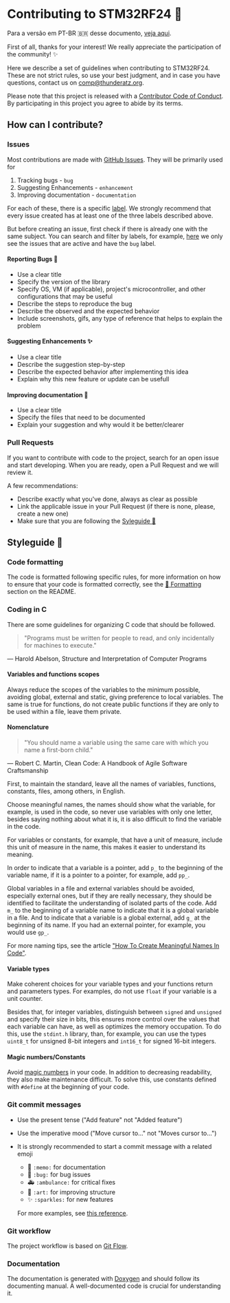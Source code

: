 # Contributing to STM32RF24 🚀

Para a versão em PT-BR 🇧🇷 desse documento, [veja aqui](CONTRIBUTING.pt-br.md).

First of all, thanks for your interest! We really appreciate the participation of the community! ✨

Here we describe a set of guidelines when contributing to STM32RF24. These are not strict rules, so use your best judgment, and in case you have questions, contact us on comp@thunderatz.org.

Please note that this project is released with a [Contributor Code of Conduct](./CODE_OF_CONDUCT.md). By participating in this project you agree to abide by its terms.

## How can I contribute?

### Issues

Most contributions are made with [GitHub Issues](https://guides.github.com/features/issues/). They will be primarily used for

1. Tracking bugs - `bug`
2. Suggesting Enhancements - `enhancement`
3. Improving documentation - `documentation`

For each of these, there is a specific [label](https://docs.github.com/en/enterprise/2.17/user/github/managing-your-work-on-github/applying-labels-to-issues-and-pull-requests). We strongly recommend that every issue created has at least one of the three labels described above.

But before creating an issue, first check if there is already one with the same subject. You can search and filter by labels, for example, [here](https://github.com/ThundeRatz/STM32RF24/labels/bug) we only see the issues that are active and have the `bug` label.

#### Reporting Bugs 🐛

- Use a clear title
- Specify the version of the library
- Specify OS, VM (if applicable), project's microcontroller, and other configurations that may be useful
- Describe the steps to reproduce the bug
- Describe the observed and the expected behavior
- Include screenshots, gifs, any type of reference that helps to explain the problem

#### Suggesting Enhancements ✨

- Use a clear title
- Describe the suggestion step-by-step
- Describe the expected behavior after implementing this idea
- Explain why this new feature or update can be usefull

#### Improving documentation 📝

- Use a clear title
- Specify the files that need to be documented
- Explain your suggestion and why would it be better/clearer

### Pull Requests

If you want to contribute with code to the project, search for an open issue and start developing. When you are ready, open a Pull Request and we will review it.

A few recommendations:

- Describe exactly what you've done, always as clear as possible
- Link the applicable issue in your Pull Request (if there is none, please, create a new one)
- Make sure that you are following the [Syleguide 💄](#styleguide-)

## Styleguide 💄

### Code formatting

The code is formatted following specific rules, for more information on how to ensure that your code is formatted correctly, see the [🎨 Formatting](./README.md#-formatting) section on the README.

### Coding in C

There are some guidelines for organizing C code that should be followed.

> "Programs must be written for people to read,
> and only incidentally for machines to execute."

― Harold Abelson, Structure and Interpretation of Computer Programs

#### Variables and functions scopes

Always reduce the scopes of the variables to the minimum possible, avoiding global, external and static, giving preference to local variables. The same is true for functions, do not create public functions if they are only to be used within a file, leave them private.

#### Nomenclature

> "You should name a variable using the same care
> with which you name a first-born child."

― Robert C. Martin, Clean Code: A Handbook of Agile Software Craftsmanship

First, to maintain the standard, leave all the names of variables, functions, constants, files, among others, in English.

Choose meaningful names, the names should show what the variable, for example, is used in the code, so never use variables with only one letter, besides saying nothing about what it is, it is also difficult to find the variable in the code.

For variables or constants, for example, that have a unit of measure, include this unit of measure in the name, this makes it easier to understand its meaning.

In order to indicate that a variable is a pointer, add `p_` to the beginning of the variable name, if it is a pointer to a pointer, for example, add `pp_`.

Global variables in a file and external variables should be avoided, especially external ones, but if they are really necessary, they should be identified to facilitate the understanding of isolated parts of the code. Add `m_` to the beginning of a variable name to indicate that it is a global variable in a file. And to indicate that a variable is a global external, add `g_` at the beginning of its name. If you had an external pointer, for example, you would use `gp_`.

For more naming tips, see the article ["How To Create Meaningful Names In Code"](https://medium.com/better-programming/how-to-create-meaningful-names-in-code-20d7476537d4).

#### Variable types

Make coherent choices for your variable types and your functions return and parameters types. For examples, do not use `float` if your variable is a unit counter.

Besides that, for integer variables, distinguish between `signed` and `unsigned` and specify their size in bits, this ensures more control over the values that each variable can have, as well as optimizes the memory occupation. To do this, use the `stdint.h` library, than, for example, you can use the types `uint8_t` for unsigned 8-bit integers and `int16_t` for signed 16-bit integers.

#### Magic numbers/Constants

Avoid [magic numbers](https://en.wikipedia.org/wiki/Magic_number_(programming)) in your code. In addition to decreasing readability, they also make maintenance difficult. To solve this, use constants defined with `#define` at the beginning of your code.

### Git commit messages

- Use the present tense ("Add feature" not "Added feature")
- Use the imperative mood ("Move cursor to..." not "Moves cursor to...")
- It is strongly recommended to start a commit message with a related emoji
  - 📝 `:memo:` for documentation
  - 🐛 `:bug:` for bug issues
  - 🚑 `:ambulance:` for critical fixes
  - 🎨 `:art:` for improving structure
  - ✨ `:sparkles:` for new features

  For more examples, see [this reference](https://gitmoji.carloscuesta.me/).

### Git workflow

The project workflow is based on [Git Flow](https://nvie.com/posts/a-successful-git-branching-model/).

### Documentation

The documentation is generated with [Doxygen](https://www.doxygen.nl/index.html) and should follow its documenting manual. A well-documented code is crucial for understanding it.
